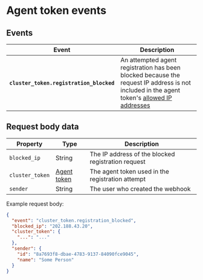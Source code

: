 # Agent token events

## Events

<table>
  <thead>
    <tr><th>Event</th><th>Description</th></tr>
  </thead>
<tbody>
  <tr>
    <th><code>cluster_token.registration_blocked</code></th>
    <td>An attempted agent registration has been blocked because the request IP address is not included in the agent token's <a href="/docs/clusters/manage-clusters#connect-agents-to-a-cluster-restrict-an-agent-tokens-access-by-ip-address">allowed IP addresses</a></td>
  </tr>
</tbody>
</table>

## Request body data

<table>
  <thead>
    <tr><th>Property</th><th>Type</th><th>Description</th></tr>
  </thead>
  <tbody>
    <tr>
      <td><code>blocked_ip</code></td>
      <td>String</td>
      <td>The IP address of the blocked registration request</td>
    </tr>
    <tr>
      <td><code>cluster_token</code></td>
      <td><a href="/docs/apis/rest-api/clusters#agent-tokens">Agent token</a></td>
      <td>The agent token used in the registration attempt</td>
    </tr>
    <tr>
      <td><code>sender</code></td>
      <td>String</td>
      <td>The user who created the webhook</td>
    </tr>
  </tbody>
</table>

Example request body:

```json
{
  "event": "cluster_token.registration_blocked",
  "blocked_ip": "202.188.43.20",
  "cluster_token": {
    "...": "..."
  },
  "sender": {
    "id": "8a7693f8-dbae-4783-9137-84090fce9045",
    "name": "Some Person"
  }
}
```
